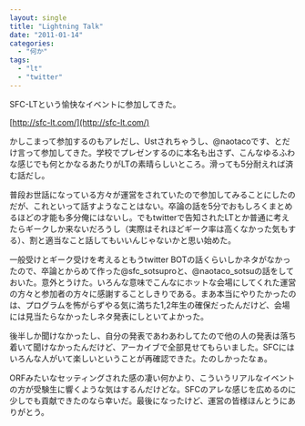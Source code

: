 ```yaml
---
layout: single
title: "Lightning Talk"
date: "2011-01-14"
categories: 
  - "何か"
tags: 
  - "lt"
  - "twitter"
---
```


SFC-LTという愉快なイベントに参加してきた。

[http://sfc-lt.com/](http://sfc-lt.com/)

かしこまって参加するのもアレだし、Ustされちゃうし、@naotacoです、とだけ言って参加してきた。学校でプレゼンするのに本名も出さず、こんなゆるふわな感じでも何とかなるあたりがLTの素晴らしいところ。滑っても5分耐えれば済む話だし。

普段お世話になっている方々が運営をされていたので参加してみることにしたのだが、これといって話すようなことはない。卒論の話を5分でおもしろくまとめるほどの才能も多分俺にはないし。でもtwitterで告知されたLTとか普通に考えたらギークしか来ないだろうし（実際はそれほどギーク率は高くなかった気もする）、割と適当なこと話してもいいんじゃないかと思い始めた。

一般受けとギーク受けを考えるともうtwitter BOTの話くらいしかネタがなかったので、卒論とからめて作った@sfc\_sotsuproと、@naotaco\_sotsuの話をしておいた。意外とうけた。いろんな意味でこんなにホットな会場にしてくれた運営の方々と参加者の方々に感謝することしきりである。まあ本当にやりたかったのは、プログラムを怖がらずやる気に満ちた1,2年生の確保だったんだけど、会場には見当たらなかったしネタ発表にしといてよかった。

後半しか聞けなかったし、自分の発表であわあわしてたので他の人の発表は落ち着いて聞けなかったんだけど、アーカイブで全部見せてもらいました。SFCにはいろんな人がいて楽しいということが再確認できた。たのしかったなぁ。

ORFみたいなセッティングされた感の凄い何かより、こういうリアルなイベントの方が受験生に響くような気はするんだけどな。SFCのアレな感じを広めるのに少しでも貢献できたのなら幸いだ。最後になったけど、運営の皆様ほんとうにありがとう。
